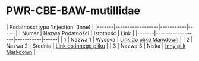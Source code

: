 # PWR-CBE-BAW-mutillidae


| Podatności typu 'Injection' (Inne)  |
|-------|------------------|-----------|------|
| Numer | Nazwa Podatności | Istotność | Link |
|-------|------------------|-----------|------|
| 1     | Nazwa 1          | Wysoka    | [Link do pliku Markdown](OWASP%202013/A1%20-%20Injection%20(Other)/Buffer%20Overflow.md) |
| 2     | Nazwa 2          | Średnia   | [Link do innego pliku](sciezka/do/innej_podatnosci.md) |
| 3     | Nazwa 3          | Niska     | [Inny plik Markdown](sciezka/do/kolejnej_podatnosci.md) |
